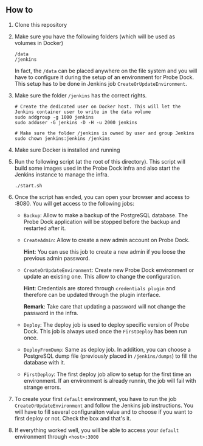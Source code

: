 ## How to

1. Clone this repository

2. Make sure you have the following folders (which will be used as volumes in Docker)

    ```
    /data
    /jenkins
    ```
    
    In fact, the `/data` can be placed anywhere on the file system and you will have to configure it during the setup of
    an environment for Probe Dock. This setup has to be done in Jenkins job `CreateOrUpdateEnvironment`.

3. Make sure the folder `/jenkins` has the correct rights.

    ```
    # Create the dedicated user on Docker host. This will let the Jenkins container user to write in the data volume
    sudo addgroup -g 1000 jenkins
    sudo adduser -G jenkins -D -H -u 2000 jenkins
    
    # Make sure the folder /jenkins is owned by user and group Jenkins
    sudo chown jenkins:jenkins /jenkins
    ```

4. Make sure Docker is installed and running

5. Run the following script (at the root of this directory). This script will build some images used in the Probe Dock
infra and also start the Jenkins instance to manage the infra.

    ```
    ./start.sh
    ```

6. Once the script has ended, you can open your browser and access to <jenkinsHost>:8080. You will get access to the following jobs:

    * `Backup`: Allow to make a backup of the PostgreSQL database. The Probe Dock application will be stopped before the backup and restarted after it.
    
    * `CreateAdmin`: Allow to create a new admin account on Probe Dock. 
       
        **Hint**: You can use this job to create a new admin if you loose the previous admin password.
    
    * `CreateOrUpdateEnvironment`: Create new Probe Dock environment or update an existing one. This allow to change the configuration. 
        
        **Hint**: Credentials are stored through `credentials plugin` and therefore can be updated through the plugin interface. 
        
        **Remark**: Take care that updating a password will not change the password in the infra.
    
    * `Deploy`: The deploy job is used to deploy specific version of Probe Dock. This job is always used once the `FirstDeploy` has been run once.
    
    * `DeployFromDump`: Same as deploy job. In addition, you can choose a PostgreSQL dump file (previously placed in `/jenkins/dumps`) to fill the database with it.
    
    * `FirstDeploy`: The first deploy job allow to setup for the first time an environment. If an environment is already runnin, the job will fail with strange errors.

7. To create your first `default` environment, you have to run the job `CreateOrUpdateEnvironment` and follow the Jenkins job instructions. You will have to fill several configuraiton value and to choose if you want to first deploy or not. Check the box and that's it.

8. If everything worked well, you will be able to access your `default` environment through `<host>:3000`